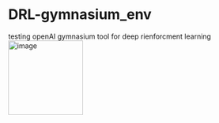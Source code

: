# DRL-gymnasium_env
testing openAI gymnasium tool for deep rienforcment learning
<img width="151" alt="image" src="https://github.com/MosheBraunshtein/DRL-gymnasium_env/assets/55755575/a7871fb5-f369-4c97-924c-260a60b815e7">
